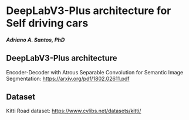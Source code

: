 # DeepLabV3-Plus architecture for Self driving cars
##### Adriano A. Santos, PhD

## DeepLabV3-Plus architecture
Encoder-Decoder with Atrous Separable Convolution for Semantic Image Segmentation: https://arxiv.org/pdf/1802.02611.pdf

## Dataset

 
 Kitti Road dataset: https://www.cvlibs.net/datasets/kitti/

